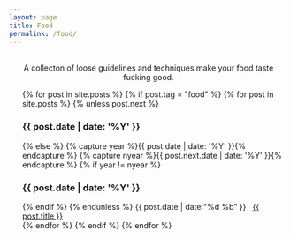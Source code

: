 ```yaml
---
layout: page
title: Food
permalink: /food/
---
```

<br>
<div align="center"> A collecton of loose guidelines and techniques make your food taste fucking good.</div>


<ul>

{% for post in site.posts %} 
  {% if post.tag = "food" %}
    {% for post in site.posts %}
      {% unless post.next %}
        <h3>{{ post.date | date: '%Y' }}</h3>
      {% else %}
        {% capture year %}{{ post.date | date: '%Y' }}{% endcapture %}
        {% capture nyear %}{{ post.next.date | date: '%Y' }}{% endcapture %}
        {% if year != nyear %}
          <br>
          <h3>{{ post.date | date: '%Y' }}</h3>
        {% endif %}
      {% endunless %}
      <time>{{ post.date | date:"%d %b" }}</time>&nbsp;&nbsp;&nbsp;<a href="{{ post.url }}">{{ post.title }}</a><br>
    {% endfor %}
  {% endif %}
{% endfor %}
</ul>

